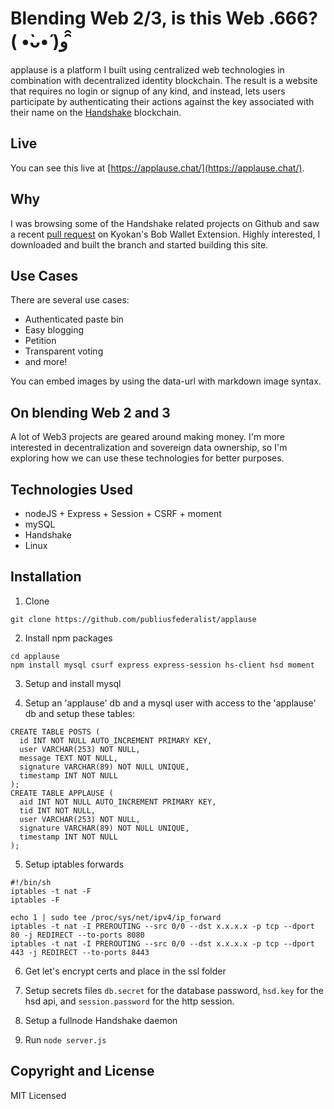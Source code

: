 # Blending Web 2/3, is this Web .666? ( •̀ᴗ•́ )و ̑̑

applause is a platform I built using centralized web technologies in combination with decentralized identity blockchain. The result is a website that requires no login or signup of any kind, and instead, lets users participate by authenticating their actions against the key associated with their name on the [Handshake](https://handshake.org/) blockchain.

## Live

You can see this live at [https://applause.chat/](https://applause.chat/).

## Why

I was browsing some of the Handshake related projects on Github and saw a recent [pull request](https://github.com/kyokan/bob-extension/pull/15) on Kyokan's Bob Wallet Extension. Highly interested, I downloaded and built the branch and started building this site.

## Use Cases

There are several use cases:

- Authenticated paste bin
- Easy blogging
- Petition
- Transparent voting
- and more!

You can embed images by using the data-url with markdown image syntax.

## On blending Web 2 and 3

A lot of Web3 projects are geared around making money. I'm more interested in decentralization and sovereign data ownership, so I'm exploring how we can use these technologies for better purposes.

## Technologies Used

- nodeJS + Express + Session + CSRF + moment
- mySQL
- Handshake
- Linux

## Installation
1. Clone
```
git clone https://github.com/publiusfederalist/applause
```

2. Install npm packages
```
cd applause
npm install mysql csurf express express-session hs-client hsd moment
```

3. Setup and install mysql

4. Setup an 'applause' db and a mysql user with access to the 'applause' db and setup these tables:
```
CREATE TABLE POSTS (
  id INT NOT NULL AUTO_INCREMENT PRIMARY KEY,
  user VARCHAR(253) NOT NULL,
  message TEXT NOT NULL,
  signature VARCHAR(89) NOT NULL UNIQUE,
  timestamp INT NOT NULL
);
CREATE TABLE APPLAUSE (
  aid INT NOT NULL AUTO_INCREMENT PRIMARY KEY,
  tid INT NOT NULL,
  user VARCHAR(253) NOT NULL,
  signature VARCHAR(89) NOT NULL UNIQUE,
  timestamp INT NOT NULL
);
```
5. Setup iptables forwards
```
#!/bin/sh
iptables -t nat -F
iptables -F

echo 1 | sudo tee /proc/sys/net/ipv4/ip_forward
iptables -t nat -I PREROUTING --src 0/0 --dst x.x.x.x -p tcp --dport 80 -j REDIRECT --to-ports 8080
iptables -t nat -I PREROUTING --src 0/0 --dst x.x.x.x -p tcp --dport 443 -j REDIRECT --to-ports 8443
```

6. Get let's encrypt certs and place in the ssl folder

7. Setup secrets files `db.secret` for the database password, `hsd.key` for the hsd api, and `session.password` for the http session.

8. Setup a fullnode Handshake daemon

9. Run `node server.js`

## Copyright and License

MIT Licensed

